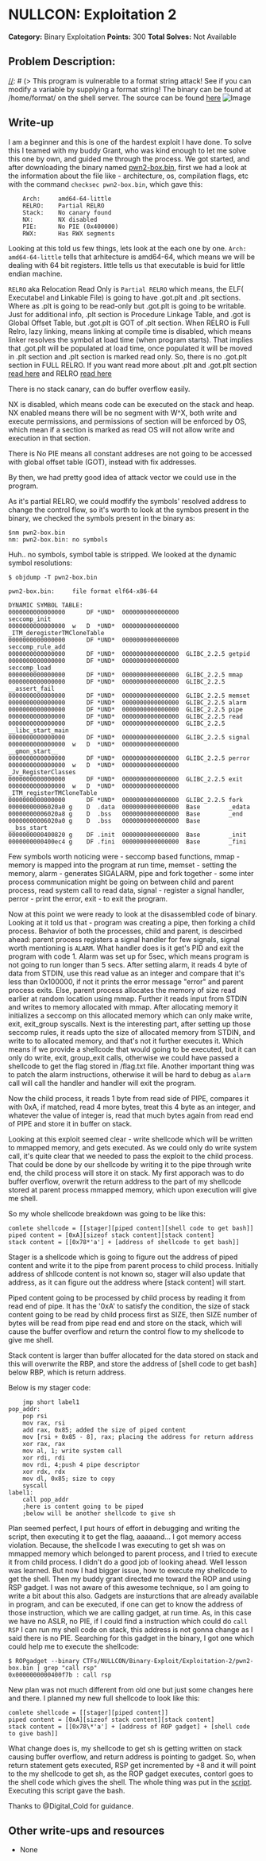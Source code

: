 # NULLCON: Exploitation 2

**Category:** Binary Exploitation
**Points:** 300
**Total Solves:** Not Available
## Problem Description:
[//]: # (Description of your problem. For eg use below description as a template)
[//]: # (> This program is vulnerable to a format string attack! See if you can modify a variable by supplying a format string! The binary can be found at /home/format/ on the shell server. The source can be found [here](format.c\).)
![Image](ProblemStatement.png?raw=true "Problem Statement")

## Write-up
[//]: # (> Your write up goes here.)
I am a beginner and this is one of the hardest exploit I have done. To solve this I teamed with my buddy Grant, who was kind 
enough to let me solve this one by own, and guided me through the process. We got started, and after downloading the binary named [pwn2-box.bin](pwn2-box.bin), first we had a look at the information about the file like - architecture, os, compilation flags, etc with the  command `checksec pwn2-box.bin`, which gave this:
```
    Arch:     amd64-64-little
    RELRO:    Partial RELRO
    Stack:    No canary found
    NX:       NX disabled
    PIE:      No PIE (0x400000)
    RWX:      Has RWX segments
```

Looking at this told us few things, lets look at the each one by one.
`Arch: amd64-64-little` tells that arhitecture is amd64-64, which means we will be dealing with 64
bit registers. little tells us that executable is buid for little endian machine. 

`RELRO` aka Relocation Read Only is `Partial RELRO` which means, the ELF( Executabel and Linkable File) is
going to have .got.plt and .plt sections. Where as .plt is going to be read-only but .got.plt is
going to be writable. Just for additional info, .plt section is Procedure Linkage Table, and
.got is Global Offset Table, but .got.plt is GOT of .plt section. When RELRO is Full Relro, lazy
linking, means linking at compile time is disabled, which means linker resolves the symbol at load
time (when program starts). That implies that .got.plt will be populated at load time, once
populated it will be moved in .plt section and .plt section is marked read only. So, there is no .got.plt section in FULL RELRO. If you want read more about .plt and .got.plt section [read here](https://systemoverlord.com/2017/03/19/got-and-plt-for-pwning.html) and RELRO [read here](https://mudongliang.github.io/2016/07/11/relro-a-not-so-well-known-memory-corruption-mitigation-technique.html)

There is no stack canary, can do buffer overflow easily.

NX is disabled, which means code can be executed on the stack and heap. NX enabled means there will be no segment with W^X, both write and execute permissions, and permissions of section will be enforced by OS, which mean if a section is marked as read OS will not allow write and execution in that section.

There is No PIE means all constant addreses are not going to be accessed with global offset table (GOT), instead with fix addresses.

By then, we had pretty good idea of attack vector we could use in the program.

As it's partial RELRO, we could modfify the symbols' resolved address to change the control flow, so it's worth to look at the symbos present in the binary, we checked the symbols present in the binary as:
```
$nm pwn2-box.bin
nm: pwn2-box.bin: no symbols
```
Huh.. no symbols, symbol table is stripped. We looked at the dynamic symbol resolutions:
```
$ objdump -T pwn2-box.bin 

pwn2-box.bin:     file format elf64-x86-64

DYNAMIC SYMBOL TABLE:
0000000000000000      DF *UND*  0000000000000000              seccomp_init
0000000000000000  w   D  *UND*  0000000000000000              _ITM_deregisterTMCloneTable
0000000000000000      DF *UND*  0000000000000000              seccomp_rule_add
0000000000000000      DF *UND*  0000000000000000  GLIBC_2.2.5 getpid
0000000000000000      DF *UND*  0000000000000000              seccomp_load
0000000000000000      DF *UND*  0000000000000000  GLIBC_2.2.5 mmap
0000000000000000      DF *UND*  0000000000000000  GLIBC_2.2.5 __assert_fail
0000000000000000      DF *UND*  0000000000000000  GLIBC_2.2.5 memset
0000000000000000      DF *UND*  0000000000000000  GLIBC_2.2.5 alarm
0000000000000000      DF *UND*  0000000000000000  GLIBC_2.2.5 pipe
0000000000000000      DF *UND*  0000000000000000  GLIBC_2.2.5 read
0000000000000000      DF *UND*  0000000000000000  GLIBC_2.2.5 __libc_start_main
0000000000000000      DF *UND*  0000000000000000  GLIBC_2.2.5 signal
0000000000000000  w   D  *UND*  0000000000000000              __gmon_start__
0000000000000000      DF *UND*  0000000000000000  GLIBC_2.2.5 perror
0000000000000000  w   D  *UND*  0000000000000000              _Jv_RegisterClasses
0000000000000000      DF *UND*  0000000000000000  GLIBC_2.2.5 exit
0000000000000000  w   D  *UND*  0000000000000000              _ITM_registerTMCloneTable
0000000000000000      DF *UND*  0000000000000000  GLIBC_2.2.5 fork
00000000006020a0 g    D  .data  0000000000000000  Base        _edata
00000000006020a8 g    D  .bss   0000000000000000  Base        _end
00000000006020a0 g    D  .bss   0000000000000000  Base        __bss_start
0000000000400820 g    DF .init  0000000000000000  Base        _init
0000000000400ec4 g    DF .fini  0000000000000000  Base        _fini

```
Few symbols worth noticing were - seccomp based functions, mmap - memory is mapped into the program
at run time, memset - setting the memory, alarm - generates SIGALARM, pipe and fork together - some
inter process communication might be going on between child and parent process, read system call to
read data, signal - register a signal handler, perror - print the error, exit - to exit the
program.

Now at this point we were ready to look at the disassembled code of binary. Looking at it told us
that - program was creating a pipe, then forking a child process. Behavior of both the processes,
child and parent, is descirbed ahead: parent process registers a signal handler for few signals,
signal worth mentioning is `ALARM`. What handler does is it get's PID and exit the program with code 1. Alarm
was set up for 5sec, which means program is not going to run longer than 5 secs. After setting alarm,
it reads 4 byte of data from STDIN, use this read value as an integer and compare that it's less than
0x100000, if not it prints the error message "error" and parent process exits. Else, parent process
allocates the memory of size read earlier at random location using mmap. Further it
reads input from STDIN and writes to memory allocated with mmap. After allocating memory it initializes a seccomp on this allocated memory which can only make write, exit, exit\_group syscalls. Next is the interesting part, after setting up those seccomp rules,
it reads upto the size of allocated memory from STDIN, and write to to allocated memory, and that's not it further
executes it. Which means if we provide a shellcode that would going to be executed, but it can only do
write, exit, group\_exit calls, otherwise we could have passed a shellcode to get the flag stored in
/flag.txt file. Another important thing was to patch the alarm instructions, otherwise
it will be hard to debug as `alarm` call will call the handler and handler will exit the program.

Now the child process, it reads 1 byte from read side of PIPE, compares it with 0xA, if matched, read 4 more 
bytes, treat this 4 byte as an integer, and whatever the value of integer is, read that much bytes
again from read end of PIPE and store it in buffer on stack.

Looking at this exploit seemed clear - write shellcode which will be written to mmapped memory, and
gets executed. As we could only do write system call, it's quite clear that we needed to pass the
exploit to the child process. That could be done by our shellcode by writing it to the pipe through write end, the child process will store it on stack. My first apporach was to do buffer overflow, overwrit the return address to the part of my shellcode stored at parent process mmapped memory, which upon execution will give me shell.

So my whole shellcode breakdown was going to be like this:
```
comlete shellcode = [[stager][piped content][shell code to get bash]]
piped content = [0xA][sizeof stack content][stack content]
stack content = [[0x78*'a'] + [address of shellcode to get bash]]
```

Stager is a shellcode which is going to figure out the address of piped content and write it to the
pipe from parent process to child process. Initially address of shllcode content is not known so,
stager will also update that address, as it can figure out the address where [stack content] will
start.

Piped content going to be processed by child process by reading it from read end of pipe. It has the '0xA' to satisfy the condition, the size of stack content going to be read by child process first as SIZE, then SIZE number of bytes will be read from pipe read end and store on the stack, which will cause the buffer overflow and return the control flow to my shellcode to give me shell.

Stack content is larger than buffer allocated for the data stored on stack and this will overwrite
the RBP, and store the address of [shell code to get bash] below RBP, which is return address.

Below is my stager code:
```
    jmp short label1
pop_addr:
    pop rsi
    mov rax, rsi
    add rax, 0x85; added the size of piped content
    mov [rsi + 0x85 - 8], rax; placing the address for return address
    xor rax, rax
    mov al, 1; write system call
    xor rdi, rdi
    mov rdi, 4;push 4 pipe descriptor
    xor rdx, rdx
    mov dl, 0x85; size to copy
    syscall
label1:
    call pop_addr
    ;here is content going to be piped
    ;below will be another shellcode to give sh
```

Plan seemed perfect, I put hours of effort in debugging and writing the script, then executing it to get the flag, aaaaand... I got memory access violation. Because, the shellcode I was executing to get sh was on mmapped memory which belonged to parent process, and I tried to execute it from child process. I didn't do a good job of looking ahead. Well lesson was learned. But now I had bigger issue, how to execute my shellcode to get the shell. Then my buddy grant directed me toward the ROP and using RSP gadget. I was not aware of this awesome technique, so I am going to write a bit about this also. Gadgets are insturctions that are already available in program, and can be executed, if one can get to know the address of those instruction, which we are calling gadget, at run time. As, in this case we have no ASLR, no PIE, if I could find a instruction which could do `call RSP` I can run my shell code on stack, this address is not gonna change as I said there is no PIE. Searching for this gadget in the binary, I got one which could help me to execute the shellcode:

```
$ ROPgadget --binary CTFs/NULLCON/Binary-Exploit/Exploitation-2/pwn2-box.bin | grep "call rsp"
0x0000000000400f7b : call rsp
```

New plan was not much different from old one but just some changes here and there. I planned my new full shellcode to look like this: 

```
comlete shellcode = [[stager][piped content]]
piped content = [0xA][sizeof stack content][stack content]
stack content = [[0x78\*'a'] + [address of ROP gadget] + [shell code to give bash]]
```

What change does is, my shellcode to get sh is getting written on stack causing buffer overflow,
and return address is pointing to gadget. So, when return statement gets executed, RSP get
incremented by +8 and it will point to the my shellcode to get sh, as the ROP gadget executes,
contorl goes to the shell code which gives the shell. The whole thing was put in the [script](solve.py). Executing this script gave the bash.

Thanks to @Digital\_Cold for guidance.
## Other write-ups and resources

* None
